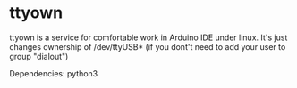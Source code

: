 # ttyown

ttyown is a service for comfortable work in Arduino IDE under linux.
It's just changes ownership of /dev/ttyUSB* (if you dont't need to add your user to group "dialout")

Dependencies: python3
